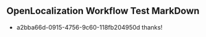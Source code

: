 ## OpenLocalization Workflow Test MarkDown
* a2bba66d-0915-4756-9c60-118fb204950d 
thanks!<!--HONumber=Mar16_HO2-->

